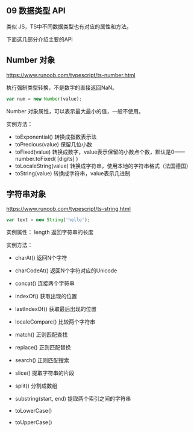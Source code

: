 ## 09 数据类型 API

类似 JS，TS中不同数据类型也有对应的属性和方法。

下面这几部分介绍主要的API

## Number 对象

https://www.runoob.com/typescript/ts-number.html

执行强制类型转换，不是数字的直接返回NaN。

```ts
var num = new Number(value);
```

Number 对象属性，可以表示最大最小的值，一般不使用。

实例方法：

- toExponential() 转换成指数表示法
- toPrecious(value) 保留几位小数
- toFixed(value) 转换成数字，value表示保留的小数点个数，默认是0——number.toFixed( [digits] )
- toLocaleString(value) 转换成字符串，使用本地的字符串格式（法国德国）
- toString(value) 转换成字符串，value表示几进制


## 字符串对象

https://www.runoob.com/typescript/ts-string.html

```ts
var text = new String('hello');
```

实例属性： length 返回字符串的长度

实例方法：

- charAt() 返回N个字符

- charCodeAt() 返回N个字符对应的Unicode

- concat() 连接两个字符串

- indexOf() 获取出现的位置

- lastIndexOf() 获取最后出现的位置

- localeCompare() 比较两个字符串

- match() 正则匹配查找

- replace() 正则匹配替换

- search() 正则匹配搜索

- slice() 提取字符串的片段

- split() 分割成数组

- substring(start, end) 提取两个索引之间的字符串

- toLowerCase()

- toUpperCase()

